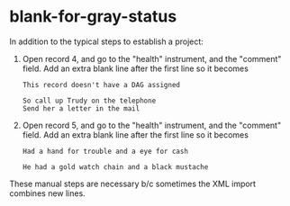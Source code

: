 blank-for-gray-status
==========

In addition to the typical steps to establish a project:

1. Open record 4, and go to the "health" instrument, and the "comment" field.
   Add an extra blank line after the first line so it becomes

   ```plain
   This record doesn't have a DAG assigned

   So call up Trudy on the telephone
   Send her a letter in the mail
   ```
1. Open record 5, and go to the "health" instrument, and the "comment" field.
   Add an extra blank line after the first line so it becomes

   ```plain
   Had a hand for trouble and a eye for cash

   He had a gold watch chain and a black mustache
   ```

These manual steps are necessary b/c sometimes the XML import combines new lines.
